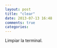 ```yaml
---
layout: post
title: "clear"
date: 2013-07-13 16:48
comments: true
categories: 
---
```

Limpiar la terminal.

